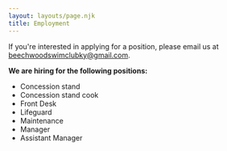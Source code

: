 ```yaml
---
layout: layouts/page.njk
title: Employment
---
```

If you're interested in applying for a position, please email us at [beechwoodswimclubky@gmail.com](mailto:beechwoodswimclubky@gmail.com).

**We are hiring for the following positions:**

* Concession stand
* Concession stand cook
* Front Desk
* Lifeguard
* Maintenance
* Manager 
* Assistant Manager